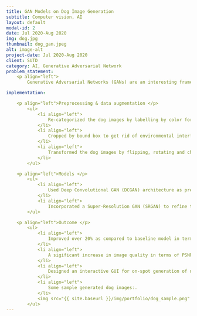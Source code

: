 ```yaml
---
title: GAN Models on Dog Image Generation
subtitle: Computer vision, AI
layout: default
modal-id: 2
date: Jul 2020-Aug 2020
img: dog.jpg
thumbnail: dog_gan.jpeg
alt: image-alt
project-date: Jul 2020-Aug 2020
client: SUTD
category: AI, Generative Adversarial Network
problem_statement: 
    <p align="left"> 
        Generative Adversarial Networks (GANs) are an interesting framework in deep learning to capture the distribution of the training data for generation of new data based on the same distribution. I explored GAN models with different techniques to generate the most photorealistic fake dog images by colour as possible.</p>

implementation: 

    <p align="left">Preprocessing & data augmentation </p>
        <ul> 
            <li align="left">
                Re-categorized the dog images by labelling by color for less conditions and larger sample size.
            </li> 
            <li align="left"> 
                Cropped by bound box to get rid of environmental interferences and enforce more acurate learning for the network.
            </li> 
            <li align="left">
                Transformed the dog images by flipping, rotating and changing pixel colors and balance the colored dogs training dataset to 8000 images each.
            </li> 
        </ul>

    <p align="left">Models </p>
        <ul>
            <li align="left">
                Used Deep Convolutional GAN (DCGAN) architecture as pretrained baseline model and imporved with Auxiliary Classifier GAN (ACGAN) as a deeper NN to learn more latent features of a dog's appearance.
            </li> 
            <li align="left">
                Incorporated a Super-Resolution GAN (SRGAN) to refine the generated dog image resolution for more photorealistic results. 
        </ul>

    <p align="left">Outcome </p>
        <ul>
            <li align="left">
                Improved over 20% as compared to baseline model in terms of MiFID score evaluation.
            </li> 
            <li align="left">
                A sigificant increase in image quality in terms of PSNR socre for reconstructing high-resolution images of SRGAN model.
            </li> 
            <li align="left">
                Designed an interactive GUI for on-spot generation of dog images by inputing color labels using pre-trained GAN models.
            </li> 
            <li align="left">
                Some sample generated dog images:.
            </li>
            <img src="{{ site.baseurl }}/img/portfolio/dog_sample.png" class="img-responsive img-centered" alt="">
        </ul>
---
```

